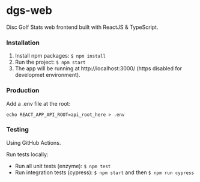 # dgs-web

Disc Golf Stats web frontend built with ReactJS & TypeScript.

### Installation

1. Install npm packages: `$ npm install`
2. Run the project: `$ npm start`
3. The app will be running at http://localhost:3000/ (https disabled for developmet environment).

### Production

Add a .env file at the root:

```
echo REACT_APP_API_ROOT=api_root_here > .env
```

### Testing

Using GitHub Actions.

Run tests locally:

- Run all unit tests (enzyme): `$ npm test`
- Run integration tests (cypress): `$ npm start` and then `$ npm run cypress`
